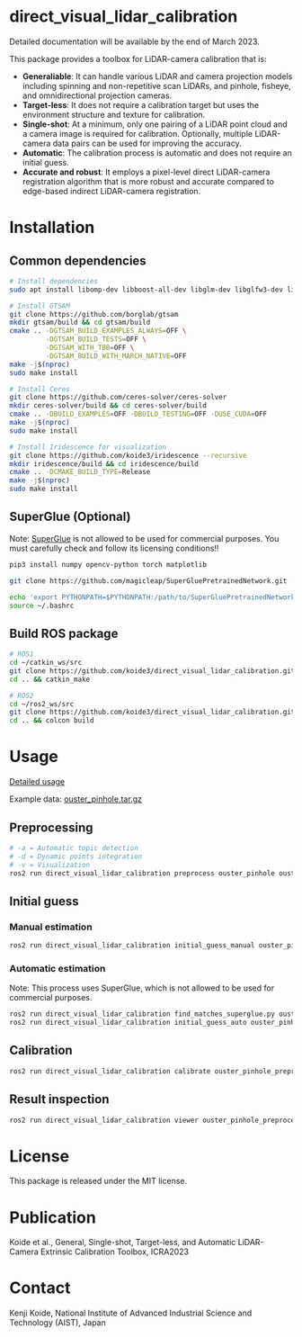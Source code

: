 # direct_visual_lidar_calibration

Detailed documentation will be available by the end of March 2023.

This package provides a toolbox for LiDAR-camera calibration that is: 

- **Generaliable**: It can handle various LiDAR and camera projection models including spinning and non-repetitive scan LiDARs, and pinhole, fisheye, and omnidirectional projection cameras.
- **Target-less**: It does not require a calibration target but uses the environment structure and texture for calibration.
- **Single-shot**: At a minimum, only one pairing of a LiDAR point cloud and a camera image is required for calibration. Optionally, multiple LiDAR-camera data pairs can be used for improving the accuracy.
- **Automatic**: The calibration process is automatic and does not require an initial guess.
- **Accurate and robust**: It employs a pixel-level direct LiDAR-camera registration algorithm that is more robust and accurate compared to edge-based indirect LiDAR-camera registration.

# Installation

## Common dependencies

```bash
# Install dependencies
sudo apt install libomp-dev libboost-all-dev libglm-dev libglfw3-dev libpng-dev libjpeg-dev

# Install GTSAM
git clone https://github.com/borglab/gtsam
mkdir gtsam/build && cd gtsam/build
cmake .. -DGTSAM_BUILD_EXAMPLES_ALWAYS=OFF \
         -DGTSAM_BUILD_TESTS=OFF \
         -DGTSAM_WITH_TBB=OFF \
         -DGTSAM_BUILD_WITH_MARCH_NATIVE=OFF
make -j$(nproc)
sudo make install

# Install Ceres
git clone https://github.com/ceres-solver/ceres-solver
mkdir ceres-solver/build && cd ceres-solver/build
cmake .. -DBUILD_EXAMPLES=OFF -DBUILD_TESTING=OFF -DUSE_CUDA=OFF
make -j$(nproc)
sudo make install

# Install Iridescence for visualization
git clone https://github.com/koide3/iridescence --recursive
mkdir iridescence/build && cd iridescence/build
cmake .. -DCMAKE_BUILD_TYPE=Release
make -j$(nproc)
sudo make install
```

## SuperGlue (Optional)

Note: [SuperGlue](https://github.com/magicleap/SuperGluePretrainedNetwork.git) is not allowed to be used for commercial purposes. You must carefully check and follow its licensing conditions!!

```bash
pip3 install numpy opencv-python torch matplotlib

git clone https://github.com/magicleap/SuperGluePretrainedNetwork.git

echo 'export PYTHONPATH=$PYTHONPATH:/path/to/SuperGluePretrainedNetwork' >> ~/.bashrc
source ~/.bashrc
```

## Build ROS package

```bash
# ROS1
cd ~/catkin_ws/src
git clone https://github.com/koide3/direct_visual_lidar_calibration.git --recursive
cd .. && catkin_make
```

```bash
# ROS2
cd ~/ros2_ws/src
git clone https://github.com/koide3/direct_visual_lidar_calibration.git --recursive
cd .. && colcon build
```

# Usage

[Detailed usage]()

Example data: [ouster_pinhole.tar.gz]()

## Preprocessing

```bash
# -a = Automatic topic detection
# -d = Dynamic points integration
# -v = Visualization
ros2 run direct_visual_lidar_calibration preprocess ouster_pinhole ouster_pinhole_preprocessed -a -d -v
```

## Initial guess

### Manual estimation

```bash
ros2 run direct_visual_lidar_calibration initial_guess_manual ouster_pinhole_preprocessed
```

### Automatic estimation

Note: This process uses SuperGlue, which is not allowed to be used for commercial purposes.

```bash
ros2 run direct_visual_lidar_calibration find_matches_superglue.py ouster_pinhole_preprocessed
ros2 run direct_visual_lidar_calibration initial_guess_auto ouster_pinhole_preprocessed
```

## Calibration

```bash
ros2 run direct_visual_lidar_calibration calibrate ouster_pinhole_preprocessed
```

## Result inspection

```bash
ros2 run direct_visual_lidar_calibration viewer ouster_pinhole_preprocessed
```

# License

This package is released under the MIT license.

# Publication

Koide et al., General, Single-shot, Target-less, and Automatic LiDAR-Camera Extrinsic Calibration Toolbox, ICRA2023

# Contact

Kenji Koide, National Institute of Advanced Industrial Science and Technology (AIST), Japan